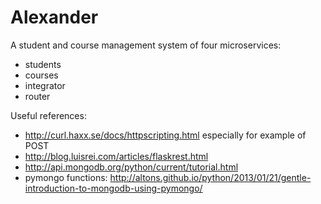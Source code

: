 # Alexander

A student and course management system of four microservices:
* students
* courses
* integrator
* router

Useful references:
* http://curl.haxx.se/docs/httpscripting.html especially for example of POST
* http://blog.luisrei.com/articles/flaskrest.html
* http://api.mongodb.org/python/current/tutorial.html
* pymongo functions: http://altons.github.io/python/2013/01/21/gentle-introduction-to-mongodb-using-pymongo/

